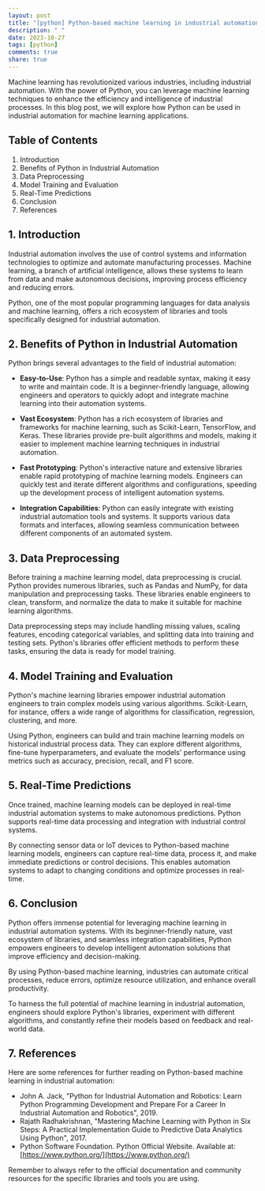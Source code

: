 ```yaml
---
layout: post
title: "[python] Python-based machine learning in industrial automation"
description: " "
date: 2023-10-27
tags: [python]
comments: true
share: true
---
```


Machine learning has revolutionized various industries, including industrial automation. With the power of Python, you can leverage machine learning techniques to enhance the efficiency and intelligence of industrial processes. In this blog post, we will explore how Python can be used in industrial automation for machine learning applications.

## Table of Contents
1. Introduction
2. Benefits of Python in Industrial Automation
3. Data Preprocessing
4. Model Training and Evaluation
5. Real-Time Predictions
6. Conclusion
7. References

## 1. Introduction

Industrial automation involves the use of control systems and information technologies to optimize and automate manufacturing processes. Machine learning, a branch of artificial intelligence, allows these systems to learn from data and make autonomous decisions, improving process efficiency and reducing errors.

Python, one of the most popular programming languages for data analysis and machine learning, offers a rich ecosystem of libraries and tools specifically designed for industrial automation.

## 2. Benefits of Python in Industrial Automation

Python brings several advantages to the field of industrial automation:

- **Easy-to-Use**: Python has a simple and readable syntax, making it easy to write and maintain code. It is a beginner-friendly language, allowing engineers and operators to quickly adopt and integrate machine learning into their automation systems.

- **Vast Ecosystem**: Python has a rich ecosystem of libraries and frameworks for machine learning, such as Scikit-Learn, TensorFlow, and Keras. These libraries provide pre-built algorithms and models, making it easier to implement machine learning techniques in industrial automation.

- **Fast Prototyping**: Python's interactive nature and extensive libraries enable rapid prototyping of machine learning models. Engineers can quickly test and iterate different algorithms and configurations, speeding up the development process of intelligent automation systems.

- **Integration Capabilities**: Python can easily integrate with existing industrial automation tools and systems. It supports various data formats and interfaces, allowing seamless communication between different components of an automated system.

## 3. Data Preprocessing

Before training a machine learning model, data preprocessing is crucial. Python provides numerous libraries, such as Pandas and NumPy, for data manipulation and preprocessing tasks. These libraries enable engineers to clean, transform, and normalize the data to make it suitable for machine learning algorithms.

Data preprocessing steps may include handling missing values, scaling features, encoding categorical variables, and splitting data into training and testing sets. Python's libraries offer efficient methods to perform these tasks, ensuring the data is ready for model training.

## 4. Model Training and Evaluation

Python's machine learning libraries empower industrial automation engineers to train complex models using various algorithms. Scikit-Learn, for instance, offers a wide range of algorithms for classification, regression, clustering, and more.

Using Python, engineers can build and train machine learning models on historical industrial process data. They can explore different algorithms, fine-tune hyperparameters, and evaluate the models' performance using metrics such as accuracy, precision, recall, and F1 score.

## 5. Real-Time Predictions

Once trained, machine learning models can be deployed in real-time industrial automation systems to make autonomous predictions. Python supports real-time data processing and integration with industrial control systems.

By connecting sensor data or IoT devices to Python-based machine learning models, engineers can capture real-time data, process it, and make immediate predictions or control decisions. This enables automation systems to adapt to changing conditions and optimize processes in real-time.

## 6. Conclusion

Python offers immense potential for leveraging machine learning in industrial automation systems. With its beginner-friendly nature, vast ecosystem of libraries, and seamless integration capabilities, Python empowers engineers to develop intelligent automation solutions that improve efficiency and decision-making.

By using Python-based machine learning, industries can automate critical processes, reduce errors, optimize resource utilization, and enhance overall productivity.

To harness the full potential of machine learning in industrial automation, engineers should explore Python's libraries, experiment with different algorithms, and constantly refine their models based on feedback and real-world data.

## 7. References

Here are some references for further reading on Python-based machine learning in industrial automation:

- John A. Jack, "Python for Industrial Automation and Robotics: Learn Python Programming Development and Prepare For a Career In Industrial Automation and Robotics", 2019.
- Rajath Radhakrishnan, "Mastering Machine Learning with Python in Six Steps: A Practical Implementation Guide to Predictive Data Analytics Using Python", 2017.
- Python Software Foundation. Python Official Website. Available at: [https://www.python.org/](https://www.python.org/)

Remember to always refer to the official documentation and community resources for the specific libraries and tools you are using.